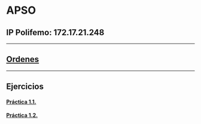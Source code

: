# APSO
## IP Polifemo: 172.17.21.248
---
## [Ordenes](https://github.com/rubencq26/APSO/blob/main/Ordenes)
---
## Ejercicios
#### [Práctica 1.1.](https://github.com/rubencq26/APSO/blob/main/Ejercicios/Practica1.1.md#notas)
#### [Práctica 1.2.](https://github.com/rubencq26/APSO/blob/main/Ejercicios/Practica1.2.md)
